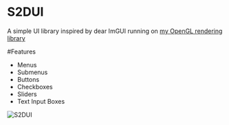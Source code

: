 # S2DUI
A simple UI library inspired by dear ImGUI running on [my OpenGL rendering library](https://github.com/oliwerdahlin/S2DGL)

#Features
+ Menus
+ Submenus
+ Buttons
+ Checkboxes
+ Sliders
+ Text Input Boxes

![S2DUI](https://github.com/oliwerdahlin/S2DUI/assets/45284364/f5c11a49-3478-43e3-86f1-c3970c8105ba)
